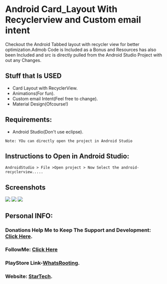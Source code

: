 

# Android Card_Layout With Recyclerview and Custom email intent
Checkout the Android Tabbed layout with recycler view for better optimization.Admob Code is Included as a Bonus and Resources has also been Included and src is directly pulled from the Android Studio Project with out any Changes.
## Stuff that Is USED
- Card Layout with RecyclerView.
- Animations(For fun).
- Custom email Intent(Feel free to change).
- Material Design(Ofcourse!)

## Requirements:
- Android Studio(Don't use eclipse).

`Note: YOu can directly open the project in Android Studio`
## Instructions to Open in Android Studio:
`AndroidStudio > File >Open project > Now Select the android-recyclerview.....`

## Screenshots
![](https://lh3.googleusercontent.com/43z7cZbxtc9T_dQLPoc_fQxS3u-RDOVYawdMOsK7Oz_QLR4aTR0E3mCzdNb-SDqEmTs=h310-rw) ![](https://lh3.googleusercontent.com/y1jBQMqS_YcHduK23_KtQQ29_-MwORedR-ReY46W3BZwN9KIn9h0_77doUlNZPFcmm_X=h310-rw) ![](https://lh3.googleusercontent.com/Z-CigdZfIUUpUcsO1NSH3tOBl0oXa12NxbTpSEpcFR5WaPhnlAIec4yDaD6yRoV9FIo=h310-rw)

## Personal INFO:

### Donations Help Me to Keep The Support and Development: [Click Here](https://paypal.me/zer0error).
### FollowMe: [Click Here](https://facebook.com/zer0error/)
### PlayStore Link-[WhatsRooting](https://play.google.com/store/apps/details?id=codebreaker.gsl.whatsrooting).
### Website: [StarTech](http://cbstartech.com).

